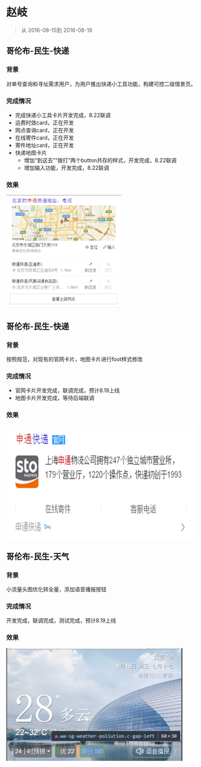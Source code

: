 # 赵岐

> 从 2016-08-15到 2016-08-19    

## 哥伦布-民生-快递

### 背景    
对单号查询和寻址需求用户，为用户推出快递小工具功能，构建可控二级情景页。
       

### 完成情况    
* 完成快递小工具卡片开发完成，8.22联调
* 运费时效card，正在开发   
* 网点查询card，正在开发
* 在线寄件card，正在开发
* 寄件地址card，正在开发
* 快递地图卡片
	* 增加“到这去”“拨打”两个button共存的样式，开发完成，8.22联调  
	* 增加输入功能，开发完成，8.22联调

### 效果

<img src="img/zhaoqi06/BaiduHi_2016-8-12_12-26-45.png" height="300px">

## 哥伦布-民生-快递
### 背景
按照规范，对现有的官网卡片，地图卡片进行foot样式修改
### 完成情况
* 官网卡片开发完成，联调完成，预计8.19上线
* 地图卡片开发完成，等待后端联调
### 效果
<img src="img/zhaoqi06/BaiduHi_2016-8-19_12-1-21.png" height="300px">

## 哥伦布-民生-天气
### 背景
小流量头图优化转全量，添加语音播报按钮
### 完成情况
开发完成，联调完成，测试完成，预计8.19上线
### 效果
<img src="img/zhaoqi06/BaiduHi_2016-8-19_12-0-55.png" height="300px">

